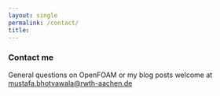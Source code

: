 ```yaml
---
layout: single
permalink: /contact/      
title: 
---
```



### Contact me

General questions on OpenFOAM or my blog posts welcome at [mustafa.bhotvawala@rwth-aachen.de](mailto:mustafa.bhotvawala@rwth-aachen.de)

